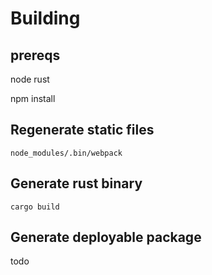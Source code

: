 



# Building

## prereqs

node
rust

npm install 


## Regenerate static files

`node_modules/.bin/webpack`

## Generate rust binary

`cargo build`


## Generate deployable package

todo
